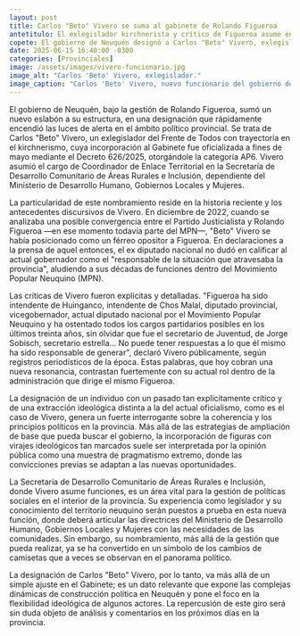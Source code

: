 ```yaml
---
layout: post
title: Carlos "Beto" Vivero se suma al gabinete de Rolando Figueroa
antetitulo: El exlegislador kirchnerista y crítico de Figueroa asume en Desarrollo Comunitario.
copete: El gobierno de Neuquén designó a Carlos "Beto" Vivero, exlegislador del Frente de Todos, como Coordinador de Enlace Territorial, generando polémica por sus previas y duras críticas al actual gobernador Rolando Figueroa.
date: 2025-06-15 16:40:00 -0300
categories: [Provinciales]
image: /assets/images/vivero-funcionario.jpg
image_alt: "Carlos 'Beto' Vivero, exlegislador."
image_caption: "Carlos 'Beto' Vivero, nuevo funcionario del gobierno de Neuquén."
---
```


El gobierno de Neuquén, bajo la gestión de Rolando Figueroa, sumó un nuevo eslabón a su estructura, en una designación que rápidamente encendió las luces de alerta en el ámbito político provincial. Se trata de Carlos "Beto" Vivero, un exlegislador del Frente de Todos con trayectoria en el kirchnerismo, cuya incorporación al Gabinete fue oficializada a fines de mayo mediante el Decreto 626/2025, otorgándole la categoría AP6. Vivero asumió el cargo de Coordinador de Enlace Territorial en la Secretaría de Desarrollo Comunitario de Áreas Rurales e Inclusión, dependiente del Ministerio de Desarrollo Humano, Gobiernos Locales y Mujeres.

La particularidad de este nombramiento reside en la historia reciente y los antecedentes discursivos de Vivero. En diciembre de 2022, cuando se analizaba una posible convergencia entre el Partido Justicialista y Rolando Figueroa —en ese momento todavía parte del MPN—, "Beto" Vivero se había posicionado como un férreo opositor a Figueroa. En declaraciones a la prensa de aquel entonces, el ex diputado nacional no dudó en calificar al actual gobernador como el "responsable de la situación que atravesaba la provincia", aludiendo a sus décadas de funciones dentro del Movimiento Popular Neuquino (MPN).

Las críticas de Vivero fueron explícitas y detalladas. "Figueroa ha sido intendente de Huinganco, intendente de Chos Malal, diputado provincial, vicegobernador, actual diputado nacional por el Movimiento Popular Neuquino y ha ostentado todos los cargos partidarios posibles en los últimos treinta años, sin olvidar que fue el secretario de Juventud, de Jorge Sobisch, secretario estrella... No puede tener respuestas a lo que él mismo ha sido responsable de generar", declaró Vivero públicamente, según registros periodísticos de la época. Estas palabras, que hoy cobran una nueva resonancia, contrastan fuertemente con su actual rol dentro de la administración que dirige el mismo Figueroa.

La designación de un individuo con un pasado tan explícitamente crítico y de una extracción ideológica distinta a la del actual oficialismo, como es el caso de Vivero, genera un fuerte interrogante sobre la coherencia y los principios políticos en la provincia. Más allá de las estrategias de ampliación de base que pueda buscar el gobierno, la incorporación de figuras con virajes ideológicos tan marcados suele ser interpretada por la opinión pública como una muestra de pragmatismo extremo, donde las convicciones previas se adaptan a las nuevas oportunidades.

La Secretaría de Desarrollo Comunitario de Áreas Rurales e Inclusión, donde Vivero asume funciones, es un área vital para la gestión de políticas sociales en el interior de la provincia. Su experiencia como legislador y su conocimiento del territorio neuquino serán puestos a prueba en esta nueva función, donde deberá articular las directrices del Ministerio de Desarrollo Humano, Gobiernos Locales y Mujeres con las necesidades de las comunidades. Sin embargo, su nombramiento, más allá de la gestión que pueda realizar, ya se ha convertido en un símbolo de los cambios de camisetas que a veces se observan en el panorama político.

La designación de Carlos "Beto" Vivero, por lo tanto, va más allá de un simple ajuste en el Gabinete; es un dato relevante que expone las complejas dinámicas de construcción política en Neuquén y pone el foco en la flexibilidad ideológica de algunos actores. La repercusión de este giro será sin duda objeto de análisis y comentarios en los próximos días en la provincia.